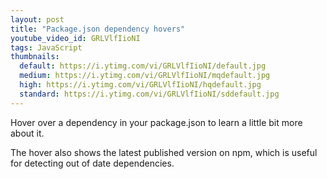 ```yaml
---
layout: post
title: "Package.json dependency hovers"
youtube_video_id: GRLVlfIioNI
tags: JavaScript
thumbnails:
  default: https://i.ytimg.com/vi/GRLVlfIioNI/default.jpg
  medium: https://i.ytimg.com/vi/GRLVlfIioNI/mqdefault.jpg
  high: https://i.ytimg.com/vi/GRLVlfIioNI/hqdefault.jpg
  standard: https://i.ytimg.com/vi/GRLVlfIioNI/sddefault.jpg
---
```


Hover over a dependency in your package.json to learn a little bit more about it.

The hover also shows the latest published version on npm, which is useful for detecting out of date dependencies.
